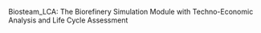 Biosteam_LCA: The Biorefinery Simulation Module with Techno-Economic Analysis and Life Cycle Assessment
